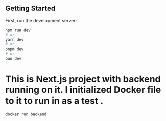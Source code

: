 

## Getting Started

First, run the development server:

```bash
npm run dev
# or
yarn dev
# or
pnpm dev
# or
bun dev
```

# This is Next.js project with backend running on it. I initialized Docker file to it to run in as a test .
 
 ```bash
 docker run backend
```